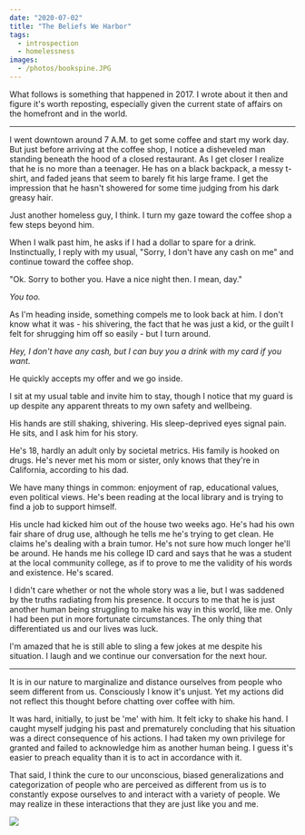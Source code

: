 ```yaml
---
date: "2020-07-02"
title: "The Beliefs We Harbor"
tags:
  - introspection
  - homelessness
images:
  - /photos/bookspine.JPG
---
```


What follows is something that happened in 2017. I wrote about it then and figure it's worth reposting, especially given the current state of affairs on the homefront and in the world. 

---------

I went downtown around 7 A.M. to get some coffee and start my work day. But just before arriving at the coffee shop, I notice a disheveled man standing beneath the hood of a closed restaurant. As I get closer I realize that he is no more than a teenager. He has on a black backpack, a messy t-shirt, and faded jeans that seem to barely fit his large frame. I get the impression that he hasn't showered for some time judging from his dark greasy hair. 

Just another homeless guy, I think. I turn my gaze toward the coffee shop a few steps beyond him.

When I walk past him, he asks if I had a dollar to spare for a drink. Instinctually, I reply with my usual, "Sorry, I don't have any cash on me" and continue toward the coffee shop.

"Ok. Sorry to bother you. Have a nice night then. I mean, day."

_You too._

As I'm heading inside, something compels me to look back at him. I don't know what it was - his shivering, the fact that he was just a kid, or the guilt I felt for shrugging him off so easily - but I turn around.

_Hey, I don't have any cash, but I can buy you a drink with my card if you want._

He quickly accepts my offer and we go inside.

I sit at my usual table and invite him to stay, though I notice that my guard is up despite any apparent threats to my own safety and wellbeing. 

His hands are still shaking, shivering. His sleep-deprived eyes signal pain. He sits, and I ask him for his story.

He's 18, hardly an adult only by societal metrics. His family is hooked on drugs. He's never met his mom or sister, only knows that they're in California, according to his dad. 

We have many things in common: enjoyment of rap, educational values, even political views. He's been reading at the local library and is trying to find a job to support himself.

His uncle had kicked him out of the house two weeks ago. He's had his own fair share of drug use, although he tells me he's trying to get clean. He claims he's dealing with a brain tumor. He's not sure how much longer he'll be around. He hands me his college ID card and says that he was a student at the local community college, as if to prove to me the validity of his words and existence. He's scared. 

I didn't care whether or not the whole story was a lie, but I was saddened by the truths radiating from his presence. It occurs to me that he is just another human being struggling to make his way in this world, like me. Only I had been put in more fortunate circumstances. The only thing that differentiated us and our lives was luck. 

I'm amazed that he is still able to sling a few jokes at me despite his situation. I laugh and we continue our conversation for the next hour.

----

It is in our nature to marginalize and distance ourselves from people who seem different from us. Consciously I know it's unjust. Yet my actions did not reflect this thought before chatting over coffee with him.

It was hard, initially, to just be 'me' with him. It felt icky to shake his hand. I caught myself judging his past and prematurely concluding that his situation was a direct consequence of his actions. I had taken my own privilege for granted and failed to acknowledge him as another human being. I guess it's easier to preach equality than it is to act in accordance with it.

That said, I think the cure to our unconscious, biased generalizations and categorization of people who are perceived as different from us is to constantly expose ourselves to and interact with a variety of people. We may realize in these interactions that they are just like you and me. 

![](/photos/bookspine.JPG)